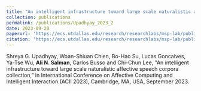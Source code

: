 ```yaml
---
title: "An intelligent infrastructure toward large scale naturalistic affective speech corpora collection"
collection: publications
permalink: /publications/Upadhyay_2023_2
date: 2023-09-20
paperurl: 'https://ecs.utdallas.edu/research/researchlabs/msp-lab/publications/Upadhyay_2023_2.pdf'
citation: 'https://ecs.utdallas.edu/research/researchlabs/msp-lab/publications/Upadhyay_2023_2.bib'
---
```


Shreya G. Upadhyay, Woan-Shiuan Chien, Bo-Hao Su, Lucas Goncalves, Ya-Tse Wu, <strong>Ali N. Salman</strong>, Carlos Busso and Chi-Chun Lee, "An intelligent infrastructure toward large scale naturalistic affective speech corpora collection,” in International Conference on Affective Computing and Intelligent Interaction (ACII 2023), Cambridge, MA, USA, September 2023.
